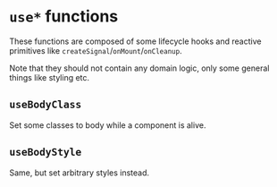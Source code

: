 # `use*` functions

These functions are composed of some lifecycle hooks and reactive primitives like `createSignal`/`onMount`/`onCleanup`.

Note that they should not contain any domain logic, only some general things like styling etc.

## `useBodyClass`

Set some classes to body while a component is alive.

## `useBodyStyle`

Same, but set arbitrary styles instead.
